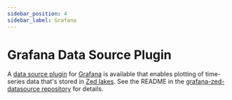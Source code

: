 ```yaml
---
sidebar_position: 4
sidebar_label: Grafana
---
```


# Grafana Data Source Plugin

A [data source plugin](https://grafana.com/grafana/plugins/?type=datasource)
for [Grafana](https://grafana.com/) is available that enables plotting of
time-series data that's stored in [Zed lakes](../commands/zed.md). See the
README in the [grafana-zed-datasource repository](https://github.com/brimdata/grafana-zed-datasource)
for details.
